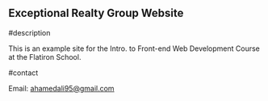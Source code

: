 Exceptional Realty Group Website
--

#description

This is an example site for the Intro. to Front-end Web Development Course at the Flatiron School.

#contact

Email: ahamedali95@gmail.com
